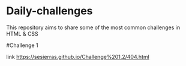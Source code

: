 # Daily-challenges
This repository aims to share some of the most common challenges in HTML &amp; CSS


#Challenge 1

link https://sesierras.github.io/Challenge%201.2/404.html
